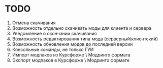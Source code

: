 # TODO

1. Отмена скачивания
2. Возможность отдельно скачивать моды для клиента и сервера
3. Уведомление о окончании скачивания
4. Возможность редактирования типа мода (серверный\клиентский)
5. Возможность обновления модов до последней версии
6. Консольные команды, не только ГУИ
7. Импорт модпаков из Курсфорже \ Модринтх формата
8. Экспорт модпаков в Курсфорже \ Модринтх формате
